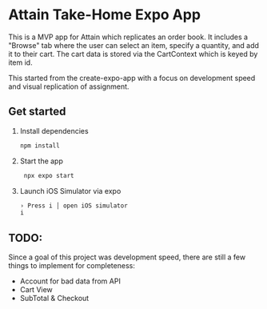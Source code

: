 # Attain Take-Home Expo App

This is a MVP app for Attain which replicates an order book. It includes a "Browse" tab where the user can 
select an item, specify a quantity, and add it to their cart. The cart data is stored via the CartContext
which is keyed by item id.

This started from the create-expo-app with a focus on development speed and visual replication of assignment.

## Get started

1. Install dependencies

   ```bash
   npm install 
   ```

2. Start the app

   ```bash
    npx expo start
   ```
3. Launch iOS Simulator via expo
   ```bash
   › Press i │ open iOS simulator
   i
   ```

## TODO:
Since a goal of this project was development speed, there are still a few things to implement for completeness:
- Account for bad data from API
- Cart View
- SubTotal & Checkout